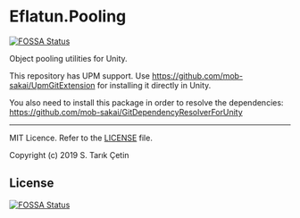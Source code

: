 # Eflatun.Pooling
[![FOSSA Status](https://app.fossa.io/api/projects/git%2Bgithub.com%2Fstarikcetin%2FEflatun.Pooling.svg?type=shield)](https://app.fossa.io/projects/git%2Bgithub.com%2Fstarikcetin%2FEflatun.Pooling?ref=badge_shield)

Object pooling utilities for Unity.

This repository has UPM support. Use https://github.com/mob-sakai/UpmGitExtension for installing it directly in Unity.

You also need to install this package in order to resolve the dependencies: https://github.com/mob-sakai/GitDependencyResolverForUnity

----

MIT Licence. Refer to the [LICENSE](/LICENSE) file.

Copyright (c) 2019 S. Tarık Çetin


## License
[![FOSSA Status](https://app.fossa.io/api/projects/git%2Bgithub.com%2Fstarikcetin%2FEflatun.Pooling.svg?type=large)](https://app.fossa.io/projects/git%2Bgithub.com%2Fstarikcetin%2FEflatun.Pooling?ref=badge_large)